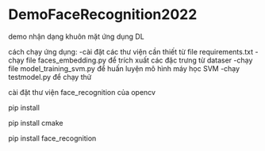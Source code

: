 # DemoFaceRecognition2022
demo nhận dạng khuôn mặt ứng dụng DL

cách chạy ứng dụng:
-cài đặt các thư viện cần thiết từ file requirements.txt
-chạy file faces_embedding.py để trích xuất các đặc trưng từ dataser
-chạy file model_training_svm.py để huấn luyện mô hình máy học SVM
-chạy testmodel.py để chạy thử


cài đặt thư viện face_recognition của opencv

pip install <filename>

pip install cmake

pip install face_recognition
